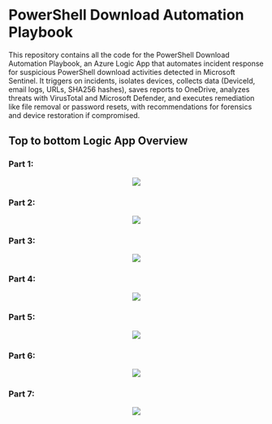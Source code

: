 # PowerShell Download Automation Playbook
This repository contains all the code for the PowerShell Download Automation Playbook, an Azure Logic App that automates incident response for suspicious PowerShell download activities detected in Microsoft Sentinel. It triggers on incidents, isolates devices, collects data (DeviceId, email logs, URLs, SHA256 hashes), saves reports to OneDrive, analyzes threats with VirusTotal and Microsoft Defender, and executes remediation like file removal or password resets, with recommendations for forensics and device restoration if compromised.

## Top to bottom Logic App Overview

### Part 1:
<p align="center">
  <img src="images/1.PNG" />
</p>

### Part 2:
<p align="center">
  <img src="images/2.PNG" />
</p>

### Part 3:
<p align="center">
  <img src="images/3.PNG" />
</p>

### Part 4:
<p align="center">
  <img src="images/4.PNG" />
</p>

### Part 5:
<p align="center">
  <img src="images/5.PNG" />
</p>

### Part 6:
<p align="center">
  <img src="images/6.PNG" />
</p>

### Part 7:
<p align="center">
  <img src="images/7.PNG" />
</p>
